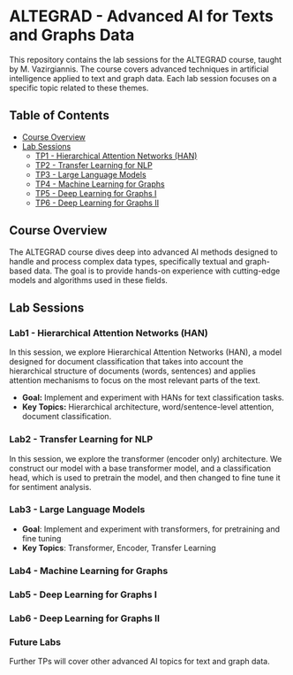# ALTEGRAD - Advanced AI for Texts and Graphs Data

This repository contains the lab sessions for the ALTEGRAD course, taught by M. Vazirgiannis. The course covers advanced techniques in artificial intelligence applied to text and graph data. Each lab session focuses on a specific topic related to these themes.

## Table of Contents
- [Course Overview](#course-overview)
- [Lab Sessions](#lab-sessions)
  - [TP1 - Hierarchical Attention Networks (HAN)](#lab1---hierarchical-attention-networks-han)
  - [TP2 - Transfer Learning for NLP](#lab2---transfer-learning-for-nlp)
  - [TP3 - Large Language Models](#lab3---large-language-models)
  - [TP4 - Machine Learning for Graphs](#lab4---machine-learning-for-graphs)
  - [TP5 - Deep Learning for Graphs I](#lab5---deep-learning-for-graphs-i)
  - [TP6 - Deep Learning for Graphs II](#lab6---deep-learning-for-graphs-ii)

## Course Overview
The ALTEGRAD course dives deep into advanced AI methods designed to handle and process complex data types, specifically textual and graph-based data. The goal is to provide hands-on experience with cutting-edge models and algorithms used in these fields.

## Lab Sessions

### Lab1 - Hierarchical Attention Networks (HAN)
In this session, we explore Hierarchical Attention Networks (HAN), a model designed for document classification that takes into account the hierarchical structure of documents (words, sentences) and applies attention mechanisms to focus on the most relevant parts of the text.

- **Goal:** Implement and experiment with HANs for text classification tasks.
- **Key Topics:** Hierarchical architecture, word/sentence-level attention, document classification.

### Lab2 - Transfer Learning for NLP
In this session, we explore the transformer (encoder only) architecture. We construct our model with a base transformer model, and a classification head, which is used to pretrain the model, and then changed to fine tune it for sentiment analysis.

### Lab3 - Large Language Models
- **Goal**: Implement and experiment with transformers, for pretraining and fine tuning
- **Key Topics**: Transformer, Encoder, Transfer Learning

### Lab4 - Machine Learning for Graphs

### Lab5 - Deep Learning for Graphs I

### Lab6 - Deep Learning for Graphs II


### Future Labs
Further TPs will cover other advanced AI topics for text and graph data.
